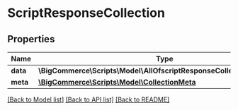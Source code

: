 # ScriptResponseCollection

## Properties
Name | Type | Description | Notes
------------ | ------------- | ------------- | -------------
**data** | **\BigCommerce\Scripts\Model\AllOfscriptResponseCollectionDataItems[]** |  | [optional] 
**meta** | [**\BigCommerce\Scripts\Model\CollectionMeta**](CollectionMeta.md) |  | [optional] 

[[Back to Model list]](../../README.md#documentation-for-models) [[Back to API list]](../../README.md#documentation-for-api-endpoints) [[Back to README]](../../README.md)

